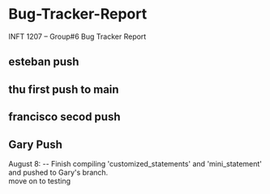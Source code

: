 # Bug-Tracker-Report

INFT 1207 – Group#6 Bug Tracker Report

## esteban push

## thu first push to main

## francisco secod push

## Gary Push

August 8:
-- Finish compiling 'customized_statements' and 'mini_statement' and pushed to Gary's branch.
<br>move on to testing
